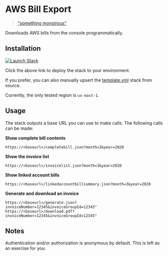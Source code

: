 # AWS Bill Export

> ["something monstrous"](https://twitter.com/QuinnyPig/status/1251572159434027008)

Downloads AWS bills from the console programmatically.

## Installation

[![Launch Stack](https://cdn.rawgit.com/buildkite/cloudformation-launch-stack-button-svg/master/launch-stack.svg)](https://console.aws.amazon.com/cloudformation/home?region=us-east-1#/stacks/new?stackName=billretriever&templateURL=https://s3.amazonaws.com/ianmckay-us-east-1/billretriever/template.yml)

Click the above link to deploy the stack to your environment.

If you prefer, you can also manually upsert the [template.yml](https://github.com/iann0036/aws-bill-export/blob/master/template.yml) stack from source.

Currently, the only tested region is `us-east-1`.

## Usage

The stack outputs a base URL you can use to make calls. The following calls can be made:

**Show complete bill contents**

```
https://<baseurl>/completebill.json?month=3&year=2020
```

**Show the invoice list**

```
https://<baseurl>/invoicelist.json?month=3&year=2020
```

**Show linked account bills**

```
https://<baseurl>/linkedaccountbillsummary.json?month=3&year=2020
```

**Generate and download an invoice**
```
https://<baseurl>/generate.json?invoiceNumber=12345&invoiceGroupId=12345"
https://<baseurl>/download.pdf?invoiceNumber=12345&invoiceGroupId=12345"
```

## Notes

Authentication and/or authorization is anonymous by default. This is left as an exercise for you.
